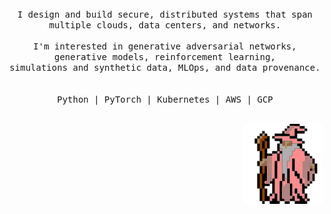 <p align="center">
  <br>
  <br>
  <br>
  <samp>I design and build secure, distributed systems that span multiple clouds, data centers, and networks.<br><br>
  I'm interested in generative adversarial networks, generative models, reinforcement learning, <br>
    simulations and synthetic data, MLOps, and data provenance.<br><br><br>
   Python  |  PyTorch  |  Kubernetes  |  AWS  |  GCP</samp>
  <br>
  <br>
</p>
<p align="right">
  <img src="https://github.com/galenballew/galenballew/blob/main/party-time.gif"/>
  <br>
  <br>
</p>
